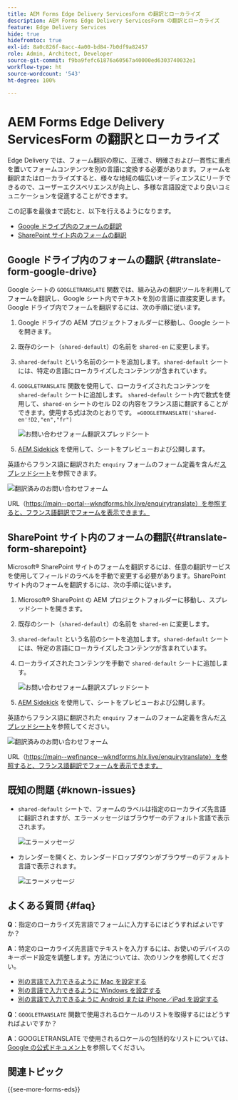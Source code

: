 ```yaml
---
title: AEM Forms Edge Delivery ServicesForm の翻訳とローカライズ
description: AEM Forms Edge Delivery ServicesForm の翻訳とローカライズ
feature: Edge Delivery Services
hide: true
hidefromtoc: true
exl-id: 8a0c826f-8acc-4a00-bd84-7b0df9a82457
role: Admin, Architect, Developer
source-git-commit: f9ba9fefc61876a60567a40000ed6303740032e1
workflow-type: ht
source-wordcount: '543'
ht-degree: 100%

---
```



# AEM Forms Edge Delivery ServicesForm の翻訳とローカライズ

Edge Delivery では、フォーム翻訳の際に、正確さ、明確さおよび一貫性に重点を置いてフォームコンテンツを別の言語に変換する必要があります。フォームを翻訳またはローカライズすると、様々な地域の幅広いオーディエンスにリーチできるので、ユーザーエクスペリエンスが向上し、多様な言語設定でより良いコミュニケーションを促進することができます。


この記事を最後まで読むと、以下を行えるようになります。

* [Google ドライブ内のフォームの翻訳](#translate-form-google-drive)
* [SharePoint サイト内のフォームの翻訳](#translate-form-sharepoint)

## Google ドライブ内のフォームの翻訳 {#translate-form-google-drive}

Google シートの `GOOGLETRANSLATE` 関数では、組み込みの翻訳ツールを利用してフォームを翻訳し、Google シート内でテキストを別の言語に直接変更します。Google ドライブ内でフォームを翻訳するには、次の手順に従います。

1. Google ドライブの AEM プロジェクトフォルダーに移動し、Google シートを開きます。
2. 既存のシート（`shared-default`）の名前を `shared-en` に変更します。
3. `shared-default` という名前のシートを追加します。`shared-default` シートには、特定の言語にローカライズしたコンテンツが含まれています。
4. `GOOGLETRANSLATE` 関数を使用して、ローカライズされたコンテンツを `shared-default` シートに追加します。
`shared-default` シート内で数式を使用して、`shared-en` シートのセル D2 の内容をフランス語に翻訳することができます。使用する式は次のとおりです。
   `=GOOGLETRANSLATE('shared-en'!D2,"en","fr")`

   ![お問い合わせフォーム翻訳スプレッドシート](/help/forms/assets/translate-enquiry-spreadsheet.png)

5. [AEM Sidekick](https://www.aem.live/developer/tutorial#preview-and-publish-your-content) を使用して、シートをプレビューおよび公開します。

英語からフランス語に翻訳された `enquiry` フォームのフォーム定義を含んだ[スプレッドシート](/help/forms/assets/enquirytranslate.xlsx)を参照できます。

![翻訳済みのお問い合わせフォーム](/help/forms/assets/translate-form-french.png)

URL（https://main--portal--wkndforms.hlx.live/enquirytranslate）を参照すると、フランス語翻訳でフォームを表示できます。


## SharePoint サイト内のフォームの翻訳{#translate-form-sharepoint}

Microsoft® SharePoint サイトのフォームを翻訳するには、任意の翻訳サービスを使用してフィールドのラベルを手動で変更する必要があります。SharePoint サイト内のフォームを翻訳するには、次の手順に従います。

1. Microsoft® SharePoint の AEM プロジェクトフォルダーに移動し、スプレッドシートを開きます。
2. 既存のシート（`shared-default`）の名前を `shared-en` に変更します。
3. `shared-default` という名前のシートを追加します。`shared-default` シートには、特定の言語にローカライズしたコンテンツが含まれています。
4. ローカライズされたコンテンツを手動で `shared-default` シートに追加します。

   ![お問い合わせフォーム翻訳スプレッドシート](/help/forms/assets/translate-enquiry-sp-spreadsheet.png)

5. [AEM Sidekick](https://www.aem.live/developer/tutorial#preview-and-publish-your-content) を使用して、シートをプレビューおよび公開します。

英語からフランス語に翻訳された `enquiry` フォームのフォーム定義を含んだ[スプレッドシート](/help/forms/assets/enquirytranslate-sp.xlsx)を参照してください。

![翻訳済みのお問い合わせフォーム](/help/forms/assets/translate-form-french.png)

URL（https://main--wefinance--wkndforms.hlx.live/enquirytranslate）を参照すると、フランス語翻訳でフォームを表示できます。


## 既知の問題 {#known-issues}

* `shared-default` シートで、フォームのラベルは指定のローカライズ先言語に翻訳されますが、エラーメッセージはブラウザーのデフォルト言語で表示されます。

  ![エラーメッセージ](/help/forms/assets/translate-error-message.png)

* カレンダーを開くと、カレンダードロップダウンがブラウザーのデフォルト言語で表示されます。

  ![エラーメッセージ](/help/forms/assets/translate-calender-display.png)


## よくある質問 {#faq}

**Q**：指定のローカライズ先言語でフォームに入力するにはどうすればよいですか？

**A**：特定のローカライズ先言語でテキストを入力するには、お使いのデバイスのキーボード設定を調整します。方法については、次のリンクを参照してください。

* [別の言語で入力できるように Mac を設定する](https://support.apple.com/ja-in/guide/mac-help/mchlp1406/mac)
* [別の言語で入力できるように Windows を設定する](https://support.microsoft.com/ja-jp/windows/manage-the-input-and-display-language-settings-in-windows-12a10cb4-8626-9b77-0ccb-5013e0c7c7a2#:~:text=Select%20the%20Start%20%3E%20Settings%20%3E%20Time,you%20want%2C%20then%20select%20Options)
* [別の言語で入力できるように Android または iPhone／iPad を設定する](https://support.google.com/gboard/answer/7068494?hl=ja&amp;co=GENIE.Platform%3DAndroid)


**Q**：`GOOGLETRANSLATE` 関数で使用されるロケールのリストを取得するにはどうすればよいですか？

**A**：GOOGLETRANSLATE で使用されるロケールの包括的なリストについては、[Google の公式ドキュメント](https://cloud.google.com/translate/docs/languages)を参照してください。

## 関連トピック

{{see-more-forms-eds}}

